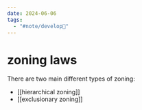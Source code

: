 ```yaml
---
date: 2024-06-06
tags:
  - "#note/develop🍃"
---
```

# zoning laws

There are two main different types of zoning:
- [[hierarchical zoning]]
- [[exclusionary zoning]]




